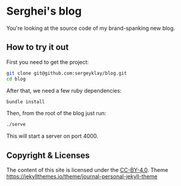 # Serghei's blog

You're looking at the source code of my brand-spanking new blog.

## How to try it out

First you need to get the project:

```sh
git clone git@github.com:sergeyklay/blog.git
cd blog
```

After that, we need a few ruby dependencies:

```sh
bundle install
```

Then, from the root of the blog just run:

```sh
./serve
```

This will start a server on port 4000.

## Copyright & Licenses

The content of this site is licensed under the [CC-BY-4.0](https://creativecommons.org/licenses/by/4.0/).
Theme https://jekyllthemes.io/theme/journal-personal-jekyll-theme
